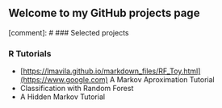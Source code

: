 ## Welcome to my GitHub projects page


[comment]: # ### Selected projects

### R Tutorials

- [https://lmavila.github.io/markdown_files/RF_Toy.html](https://www.google.com) A Markov Aproximation Tutorial
- Classification with Random Forest 
- A Hidden Markov Tutorial

